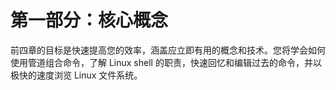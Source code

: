 # 第一部分：核心概念

前四章的目标是快速提高您的效率，涵盖应立即有用的概念和技术。您将学会如何使用管道组合命令，了解 Linux shell 的职责，快速回忆和编辑过去的命令，并以极快的速度浏览 Linux 文件系统。
